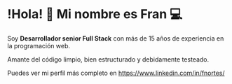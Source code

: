 # !Hola! 👋 Mi nombre es **Fran** 💻

Soy **Desarrollador senior Full Stack** con más de 15 años de experiencia en la programación web.

Amante del código limpio, bien estructurado y debidamente testeado.

Puedes ver mi perfil más completo en https://www.linkedin.com/in/fnortes/

